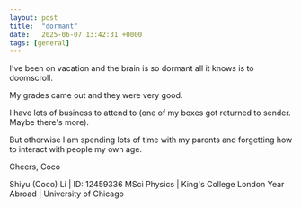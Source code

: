 ```yaml
---
layout: post
title:  "dormant"
date:   2025-06-07 13:42:31 +0000
tags: [general]
---
```

I've been on vacation and the brain is so dormant all it knows is to doomscroll.

My grades came out and they were very good.

I have lots of business to attend to (one of my boxes got returned to sender. Maybe there's more).

But otherwise I am spending lots of time with my parents and forgetting how to interact with people my own age.

Cheers,
Coco


Shiyu (Coco) Li | ID: 12459336
MSci Physics |  King's College London
Year Abroad | University of Chicago
